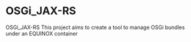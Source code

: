 # OSGi_JAX-RS
OSGi_JAX-RS
This project aims to create a tool to manage OSGi bundles under an EQUINOX container

